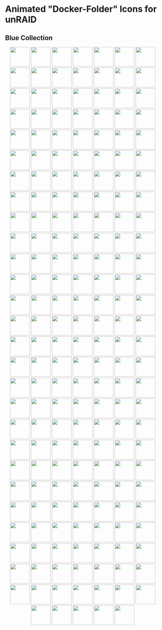 # Animated "Docker-Folder" Icons for unRAID

## Blue Collection

<p align="center">
	<img src="./orange-flat-adult.svg" width=64 height=64>
	<img src="./orange-flat-adult2.svg" width=64 height=64>
	<img src="./orange-flat-ai.svg" width=64 height=64>
	<img src="./orange-flat-ai2.svg" width=64 height=64>
	<img src="./orange-flat-ai3.svg" width=64 height=64>
	<img src="./orange-flat-ai3a.svg" width=64 height=64>
	<img src="./orange-flat-arrs.svg" width=64 height=64>
	<img src="./orange-flat-arrs2.svg" width=64 height=64>
	<img src="./orange-flat-audio.svg" width=64 height=64>
	<img src="./orange-flat-audio2.svg" width=64 height=64>
	<img src="./orange-flat-audio3.svg" width=64 height=64>
	<img src="./orange-flat-audio4.svg" width=64 height=64>
	<img src="./orange-flat-backup.svg" width=64 height=64>
	<img src="./orange-flat-backup2.svg" width=64 height=64>
	<img src="./orange-flat-backup3.svg" width=64 height=64>
	<img src="./orange-flat-binoculars.svg" width=64 height=64>
	<img src="./orange-flat-binoculars2.svg" width=64 height=64>
	<img src="./orange-flat-books.svg" width=64 height=64>
	<img src="./orange-flat-books2.svg" width=64 height=64>
	<img src="./orange-flat-books3.svg" width=64 height=64>
	<img src="./orange-flat-books4.svg" width=64 height=64>
	<img src="./orange-flat-books5.svg" width=64 height=64>
	<img src="./orange-flat-broadcast.svg" width=64 height=64>
	<img src="./orange-flat-camera.svg" width=64 height=64>
	<img src="./orange-flat-camera2.svg" width=64 height=64>
	<img src="./orange-flat-camera2a.svg" width=64 height=64>
	<img src="./orange-flat-chat2a.svg" width=64 height=64>
	<img src="./orange-flat-chat3.svg" width=64 height=64>
	<img src="./orange-flat-checklist.svg" width=64 height=64>
	<img src="./orange-flat-chrono.svg" width=64 height=64>
	<img src="./orange-flat-chrono2.svg" width=64 height=64>
	<img src="./orange-flat-chrono3.svg" width=64 height=64>
	<img src="./orange-flat-cloud.svg" width=64 height=64>
	<img src="./orange-flat-cloud2.svg" width=64 height=64>
	<img src="./orange-flat-cloud3.svg" width=64 height=64>
	<img src="./orange-flat-code.svg" width=64 height=64>
	<img src="./orange-flat-code2.svg" width=64 height=64>
	<img src="./orange-flat-code3.svg" width=64 height=64>
	<img src="./orange-flat-community.svg" width=64 height=64>
	<img src="./orange-flat-community2.svg" width=64 height=64>
	<img src="./orange-flat-control.svg" width=64 height=64>
	<img src="./orange-flat-control2.svg" width=64 height=64>
	<img src="./orange-flat-control3.svg" width=64 height=64>
	<img src="./orange-flat-cooking.svg" width=64 height=64>
	<img src="./orange-flat-cooking2.svg" width=64 height=64>
	<img src="./orange-flat-cooking3.svg" width=64 height=64>
	<img src="./orange-flat-cooking4.svg" width=64 height=64>
	<img src="./orange-flat-cooking4veg.svg" width=64 height=64>
	<img src="./orange-flat-crypto.svg" width=64 height=64>
	<img src="./orange-flat-crypto2.svg" width=64 height=64>
	<img src="./orange-flat-crypto3.svg" width=64 height=64>
	<img src="./orange-flat-crypto4.svg" width=64 height=64>
	<img src="./orange-flat-dash.svg" width=64 height=64>
	<img src="./orange-flat-dash2.svg" width=64 height=64>
	<img src="./orange-flat-dash3.svg" width=64 height=64>
	<img src="./orange-flat-dash3a.svg" width=64 height=64>
	<img src="./orange-flat-database.svg" width=64 height=64>
	<img src="./orange-flat-database2.svg" width=64 height=64>
	<img src="./orange-flat-database3.svg" width=64 height=64>
	<img src="./orange-flat-database4.svg" width=64 height=64>
	<img src="./orange-flat-debrid2.svg" width=64 height=64>
	<img src="./orange-flat-debrid2a.svg" width=64 height=64>
	<img src="./orange-flat-dependencies.svg" width=64 height=64>
	<img src="./orange-flat-dependencies2.svg" width=64 height=64>
	<img src="./orange-flat-discord.svg" width=64 height=64>
	<img src="./orange-flat-discord2.svg" width=64 height=64>
	<img src="./orange-flat-docker.svg" width=64 height=64>
	<img src="./orange-flat-docker2.svg" width=64 height=64>
	<img src="./orange-flat-downloads.svg" width=64 height=64>
	<img src="./orange-flat-downloads2.svg" width=64 height=64>
	<img src="./orange-flat-drivers.svg" width=64 height=64>
	<img src="./orange-flat-drivers2.svg" width=64 height=64>
	<img src="./orange-flat-emby.svg" width=64 height=64>
	<img src="./orange-flat-emby2.svg" width=64 height=64>
	<img src="./orange-flat-eye.svg" width=64 height=64>
	<img src="./orange-flat-eye2.svg" width=64 height=64>
	<img src="./orange-flat-finances.svg" width=64 height=64>
	<img src="./orange-flat-fun.svg" width=64 height=64>
	<img src="./orange-flat-gaming.svg" width=64 height=64>
	<img src="./orange-flat-gaming2.svg" width=64 height=64>
	<img src="./orange-flat-gaming3.svg" width=64 height=64>
	<img src="./orange-flat-gaming4.svg" width=64 height=64>
	<img src="./orange-flat-gaming5.svg" width=64 height=64>
	<img src="./orange-flat-glass-shot.svg" width=64 height=64>
	<img src="./orange-flat-glass-shot2.svg" width=64 height=64>
	<img src="./orange-flat-globe.svg" width=64 height=64>
	<img src="./orange-flat-globe2a.svg" width=64 height=64>
	<img src="./orange-flat-globe3.svg" width=64 height=64>
	<img src="./orange-flat-grafana.svg" width=64 height=64>
	<img src="./orange-flat-grafana2.svg" width=64 height=64>
	<img src="./orange-flat-grafana3.svg" width=64 height=64>
	<img src="./orange-flat-grafana4.svg" width=64 height=64>
	<img src="./orange-flat-graph.svg" width=64 height=64>
	<img src="./orange-flat-hacker.svg" width=64 height=64>
	<img src="./orange-flat-hammer.svg" width=64 height=64>
	<img src="./orange-flat-home-automation.svg" width=64 height=64>
	<img src="./orange-flat-home-automation1.svg" width=64 height=64>
	<img src="./orange-flat-homeautomation2.svg" width=64 height=64>
	<img src="./orange-flat-homeautomation3.svg" width=64 height=64>
	<img src="./orange-flat-homeautomation4.svg" width=64 height=64>
	<img src="./orange-flat-homeautomation4a.svg" width=64 height=64>
	<img src="./orange-flat-index.svg" width=64 height=64>
	<img src="./orange-flat-jellyfin.svg" width=64 height=64>
	<img src="./orange-flat-jellyfin2.svg" width=64 height=64>
	<img src="./orange-flat-kodi.svg" width=64 height=64>
	<img src="./orange-flat-livetv.svg" width=64 height=64>
	<img src="./orange-flat-malware.svg" width=64 height=64>
	<img src="./orange-flat-movies.svg" width=64 height=64>
	<img src="./orange-flat-multimedia.svg" width=64 height=64>
	<img src="./orange-flat-multimedia2.svg" width=64 height=64>
	<img src="./orange-flat-multimedia3.svg" width=64 height=64>
	<img src="./orange-flat-multimedia4.svg" width=64 height=64>
	<img src="./orange-flat-music.svg" width=64 height=64>
	<img src="./orange-flat-music2.svg" width=64 height=64>
	<img src="./orange-flat-music2a.svg" width=64 height=64>
	<img src="./orange-flat-network.svg" width=64 height=64>
	<img src="./orange-flat-network2.svg" width=64 height=64>
	<img src="./orange-flat-network3.svg" width=64 height=64>
	<img src="./orange-flat-newspaper.svg" width=64 height=64>
	<img src="./orange-flat-nginx.svg" width=64 height=64>
	<img src="./orange-flat-nginx2.svg" width=64 height=64>
	<img src="./orange-flat-nzb.svg" width=64 height=64>
	<img src="./orange-flat-nzb2.svg" width=64 height=64>
	<img src="./orange-flat-nzb3a.svg" width=64 height=64>
	<img src="./orange-flat-off.svg" width=64 height=64>
	<img src="./orange-flat-off2.svg" width=64 height=64>
	<img src="./orange-flat-off3.svg" width=64 height=64>
	<img src="./orange-flat-other.svg" width=64 height=64>
	<img src="./orange-flat-other2.svg" width=64 height=64>
	<img src="./orange-flat-pirate.svg" width=64 height=64>
	<img src="./orange-flat-pirate2.svg" width=64 height=64>
	<img src="./orange-flat-pirate3.svg" width=64 height=64>
	<img src="./orange-flat-plex.svg" width=64 height=64>
	<img src="./orange-flat-plex2.svg" width=64 height=64>
	<img src="./orange-flat-plex3.svg" width=64 height=64>
	<img src="./orange-flat-plugin.svg" width=64 height=64>
	<img src="./orange-flat-plugin2.svg" width=64 height=64>
	<img src="./orange-flat-plugin3.svg" width=64 height=64>
	<img src="./orange-flat-plugin4.svg" width=64 height=64>
	<img src="./orange-flat-powertool.svg" width=64 height=64>
	<img src="./orange-flat-privacy.svg" width=64 height=64>
	<img src="./orange-flat-productivity.svg" width=64 height=64>
	<img src="./orange-flat-productivity3.svg" width=64 height=64>
	<img src="./orange-flat-productivity4.svg" width=64 height=64>
	<img src="./orange-flat-projectmanagement.svg" width=64 height=64>
	<img src="./orange-flat-proxy.svg" width=64 height=64>
	<img src="./orange-flat-python.svg" width=64 height=64>
	<img src="./orange-flat-radar.svg" width=64 height=64>
	<img src="./orange-flat-reel.svg" width=64 height=64>
	<img src="./orange-flat-requests.svg" width=64 height=64>
	<img src="./orange-flat-requests2.svg" width=64 height=64>
	<img src="./orange-flat-robot.svg" width=64 height=64>
	<img src="./orange-flat-robot2.svg" width=64 height=64>
	<img src="./orange-flat-rss.svg" width=64 height=64>
	<img src="./orange-flat-rust.svg" width=64 height=64>
	<img src="./orange-flat-scraper.svg" width=64 height=64>
	<img src="./orange-flat-search.svg" width=64 height=64>
	<img src="./orange-flat-search2.svg" width=64 height=64>
	<img src="./orange-flat-security.svg" width=64 height=64>
	<img src="./orange-flat-settings.svg" width=64 height=64>
	<img src="./orange-flat-settings2.svg" width=64 height=64>
	<img src="./orange-flat-shield.svg" width=64 height=64>
	<img src="./orange-flat-ship.svg" width=64 height=64>
	<img src="./orange-flat-steam.svg" width=64 height=64>
	<img src="./orange-flat-steam2.svg" width=64 height=64>
	<img src="./orange-flat-streaming.svg" width=64 height=64>
	<img src="./orange-flat-synchthing.svg" width=64 height=64>
	<img src="./orange-flat-synchthing2.svg" width=64 height=64>
	<img src="./orange-flat-tentative.svg" width=64 height=64>
	<img src="./orange-flat-testing.svg" width=64 height=64>
	<img src="./orange-flat-testing2.svg" width=64 height=64>
	<img src="./orange-flat-tmm.svg" width=64 height=64>
	<img src="./orange-flat-torrent.svg" width=64 height=64>
	<img src="./orange-flat-transfer.svg" width=64 height=64>
	<img src="./orange-flat-transfer2.svg" width=64 height=64>
	<img src="./orange-flat-trash.svg" width=64 height=64>
	<img src="./orange-flat-trash2.svg" width=64 height=64>
	<img src="./orange-flat-ubiquiti.svg" width=64 height=64>
	<img src="./orange-flat-vm.svg" width=64 height=64>
	<img src="./orange-flat-vm2.svg" width=64 height=64>
	<img src="./orange-flat-vm3.svg" width=64 height=64>
	<img src="./orange-flat-vpn.svg" width=64 height=64>
	<img src="./orange-flat-vpn2.svg" width=64 height=64>
	<img src="./orange-flat-vpn2a.svg" width=64 height=64>
	<img src="./orange-flat-webcam.svg" width=64 height=64>
	<img src="./orange-flat-webcam2.svg" width=64 height=64>
	<img src="./orange-flat-wiki.svg" width=64 height=64>
	<img src="./orange-flat-wiki2.svg" width=64 height=64>
	<img src="./orange-flat-world.svg" width=64 height=64>
	<img src="./orange-flat-wrench2.svg" width=64 height=64>
	<img src="./orange-flat-youtube.svg" width=64 height=64>
	<img src="./orange-flat-youtube4.svg" width=64 height=64>
	<img src="./orange-flat-youtube5.svg" width=64 height=64>
	<img src="./orange-flat-youtube6.svg" width=64 height=64>
</p>
